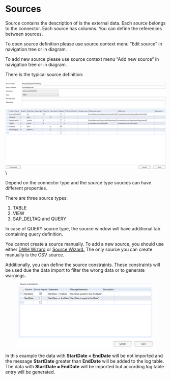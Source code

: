# Sources

Source contains the description of is the external data. Each source belongs to the connector. Each source has columns. You can define the references between sources.

To open source definition please use source context menu “Edit source” in navigation tree or in diagram.

To add new source please use source context menu “Add new source” in navigation tree or in diagram.

There is the typical source definition:

![](<../../.gitbook/assets/image (1).png>)\


Depend on the connector type and the source type sources can have different properties.

There are three source types:&#x20;

1. TABLE
2. &#x20;VIEW
3. SAP\_DELTAQ and QUERY

In case of QUERY source type, the source window will have additional tab containing query definition.

You cannot create a source manually. To add a new source, you should use either [DWH Wizard](dwh-wizard.md) or [Source Wizard.](source-wizard.md) The only source you can create manually is the CSV source.

Additionally, you can define the source constraints. These constraints will be used due the data import to filter the wrong data or to generate warnings.

<figure><img src="../../.gitbook/assets/image (2).png" alt=""><figcaption></figcaption></figure>

In this example the data with **StartDate < EndDate** will be not imported and the message **StartDate** greater than **EndDate** will be added to the log table. The data with **StartDate = EndDate** will be imported but according log table entry will be generated.

###
